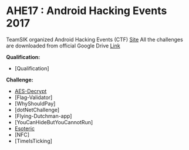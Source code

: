 # AHE17 : Android Hacking Events 2017
TeamSIK organized Android Hacking Events (CTF) [Site](https://team-sik.org/ahe17-overview/)
All the challenges are downloaded from official Google Drive [Link](https://drive.google.com/drive/folders/0B2XIcd5M5qKubUNIVlUxUFhwYWs)

**Qualification:**
 * [Qualification]

**Challenge:**
 * [AES-Decrypt](AES-Decrypt)
 * [Flag-Validator]
 * [WhyShouldPay]
 * [dotNetChallenge]
 * [Flying-Dutchman-app]
 * [YouCanHideButYouCannotRun]
 * [Esoteric](Esoteric)
 * [NFC]
 * [TimeIsTicking]
